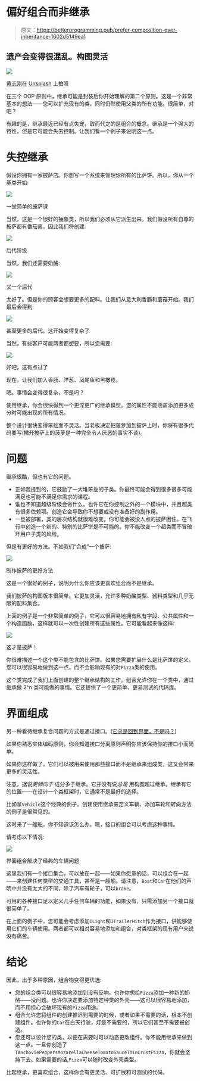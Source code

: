 # 偏好组合而非继承

> 原文：<https://betterprogramming.pub/prefer-composition-over-inheritance-1602d5149ea1>

## 遗产会变得很混乱。构图灵活

![](img/ca0b2e512968bd4e0f98b4a6509a4f5d.png)

[黄志刚](https://unsplash.com/@jasonhk1920?utm_source=unsplash&utm_medium=referral&utm_content=creditCopyText)在 [Unsplash](https://unsplash.com/s/photos/composition?utm_source=unsplash&utm_medium=referral&utm_content=creditCopyText) 上拍照

在三个 OOP 原则中，继承可能是封装后你开始理解的第二个原则。这是一个非常基本的想法——您可以扩充现有的类，同时仍然使用父类的所有功能。很简单，对吧？

有趣的是，继承最近已经有点失宠，取而代之的是组合的概念。继承是一个强大的特性，但是它可能会失去控制。让我们看一个例子来说明这一点。

# 失控继承

假设你拥有一家披萨店。你想写一个系统来管理你所有的比萨饼。所以，你从一个基类开始:

![](img/a9a4e0647ccaf06a1a839620e9cafd30.png)

一堂简单的披萨课

当然，这是一个很好的抽象类，所以我们必须从它派生出来。我们假设所有自尊的披萨都有番茄酱，因此我们将创建:

![](img/4d3c3c7db27d9e30d43521ff4d6ce99b.png)

后代阶级

当然，我们还需要奶酪:

![](img/a9d1dadb9c3357cdab163feb2725a089.png)

又一个后代

太好了。但是你的顾客会想要更多的配料。让我们从意大利香肠和蘑菇开始。我们最后会得到:

![](img/01d87d32bf32d181caed8b18ce751bdf.png)

甚至更多的后代。这开始变得复杂了

当然，有些客户可能两者都想要，所以您需要:

![](img/3cb6d05fe799a4cd35c49367ccd223d3.png)

好吧，这有点过了

现在，让我们加入香肠、洋葱、凤尾鱼和黑橄榄。

嗯。事情会变得很复杂，不是吗？

使用继承，你会很快得到一个更深更广的继承模型。您的属性不能涵盖添加更多成分时可能出现的所有情况。

整个设计很快变得笨拙而不灵活。当老板决定把菠萝加到披萨上时，你将有很多代码要写(撇开披萨上的菠萝是一种完全令人厌恶的事实不谈)。

# 问题

继承很酷，但也有它的问题。

*   正如我提到的，它鼓励了一大堆笨拙的子类。你最终可能会得到很多很多可能满足也可能不满足你需求的课程。
*   谁也不知道超级阶级会做什么。也许它在你控制之外的一个模块中，并且超类有很多依赖项。创造它会导致你不想要或没有准备好的副作用。
*   一旦被部署，类的层次结构就很难改变。你可能会被没人点的披萨困住。在飞行中创造一个新的、特别的比萨饼是不可能的。你不能改变一个超类而不冒破坏用户子类的风险。

但是有更好的方法。不如我们“合成”一个披萨:

![](img/bf25592775b9fd46f76985bd808bf709.png)

制作披萨的更好方法

这是一个很好的例子，说明为什么你应该更喜欢组合而不是继承。

我们披萨的构图版本很简单。它更加灵活，允许多种奶酪类型、酱料类型和几乎无限的配料集合。

上面的例子是一个非常简单的例子，它可以很容易地拥有私有字段、公共属性和一个构造函数，这样就可以一次性创建所有这些属性。它可能看起来像这样:

![](img/2307003013c149d27a63b222699c0b5e.png)

这才是披萨！

你很难描述一个这个类不能包含的比萨饼。如果您需要扩展什么是比萨饼的定义，您可以很容易地做到这一点，而不会影响现有的对`Pizza`类的使用。

这个类完成了我们上面创建的整个继承结构的工作。组合允许你在一个类中，通过继承做 2^n 类可能做的事情。它还提供了一个更简单、更易测试的代码库。

# 界面组成

另一种看待继承复合问题的方式是通过接口。([它总是回到界面，不是吗？](https://medium.com/better-programming/code-against-interfaces-not-implementations-37b30e7ab992))

如果你熟悉实体编码原则，你会知道接口分离原则声明你应该保持你的接口小而简单。

如果你这样做了，它们可以被用来使用那些接口而不是继承来组成类，这又会带来更多的灵活性。

注意，据说*更倾向于* 成分多于继承。它并没有说*总是* 用构图超过继承。继承有它的位置——在设计一个类框架时，它通常不是最好的选择。

比如拿`Vehicle`这个经典的例子。创建使用继承来定义车辆、添加车轮和转向方法的例子是很常见的。

这时来了一艘船，你不知道该怎么办。嗯，接口的组合可以考虑这种事情。

请考虑以下情况:

![](img/fc5a3afcac86d8a147990499ac334720.png)

界面组合解决了经典的车辆问题

这里我们有一个接口集合，可以放在一起——如果你愿意的话，可以组合在一起——来创建任何类型的交通工具，甚至是一艘船。请注意，`Boat`和`Car`在他们的声明中并没有太大的不同，除了汽车有轮子，可以`brake`。

可用的各种接口足以定义几乎任何车辆的功能，如果没有，只需添加另一个接口就很简单了。

在上面的例子中，您可能会考虑添加`ILight`和`ITrailerHitch`作为接口，供能够使用它们的车辆使用。两者都可以相对容易地添加和组合，对类框架的现有用户来说没有痛苦。

# 结论

因此，出于多种原因，组合物变得更优选:

*   您的组合类可以很容易地添加到没有反响。也许你想给`Pizza`添加一种新的奶酪——没问题。也许你决定要添加特定种类的外壳——这可以很容易地添加，而不用担心会破坏现有的`Pizza`用途。
*   组合允许您将组件的创建推迟到需要的时候，或者如果不需要的话，根本不创建组件。也许你的`Car`在白天行驶，灯是不需要的，所以它们甚至不需要被创造。
*   您还可以设计您的类，以便在需要时可以动态更改组件。你不能用继承来做到这一点。一旦你创造了`TAnchoviePeppersMozarellaCheeseTomatoSauceThinCrustPizza`，你就会坚持下去。如果需要的话,`Pizza`可以随时改变外壳类型。

比起继承，更喜欢组合，这样你会有更灵活、可扩展和可测试的代码。